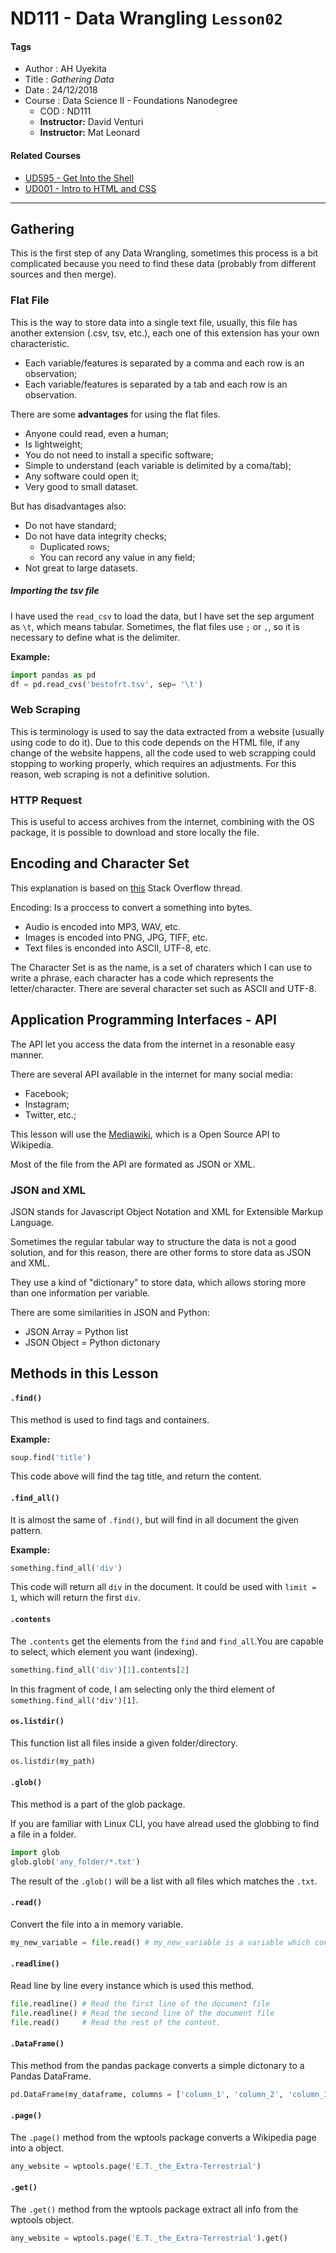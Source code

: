 # ND111 - Data Wrangling `Lesson02`

#### Tags
* Author : AH Uyekita
* Title  :  _Gathering Data_
* Date   : 24/12/2018
* Course : Data Science II - Foundations Nanodegree
    * COD    : ND111
    * **Instructor:** David Venturi
    * **Instructor:** Mat Leonard


#### Related Courses

* [UD595 - Get Into the Shell][rel_1]
* [UD001 - Intro to HTML and CSS][rel_2]

[rel_1]: https://classroom.udacity.com/courses/ud595
[rel_2]: https://classroom.udacity.com/courses/ud001

********************************************************************************

## Gathering

This is the first step of any Data Wrangling, sometimes this process is a bit complicated because you need to find these data (probably from different sources and then merge).

### Flat File

This is the way to store data into a single text file, usually, this file has another extension (.csv, tsv, etc.), each one of this extension has your own characteristic.

* Each variable/features is separated by a comma and each row is an observation;
* Each variable/features is separated by a tab and each row is an observation.

There are some **advantages** for using the flat files.

* Anyone could read, even a human;
* Is lightweight;
* You do not need to install a specific software;
* Simple to understand (each variable is delimited by a coma/tab);
* Any software could open it;
* Very good to small dataset.

But has disadvantages also:

* Do not have standard;
* Do not have data integrity checks;
    * Duplicated rows;
    * You can record any value in any field;
* Not great to large datasets.

##### Importing the tsv file

I have used the `read_csv` to load the data, but I have set the sep argument as `\t`, which means tabular. Sometimes, the flat files use `;` or `,`, so it is necessary to define what is the delimiter.

**Example:**
```py
import pandas as pd
df = pd.read_cvs('bestofrt.tsv', sep= '\t')
```

### Web Scraping

This is terminology is used to say the data extracted from a website (usually using code to do it). Due to this code depends on the HTML file, if any change of the website happens, all the code used to web scrapping could stopping to working properly, which requires an adjustments. For this reason, web scraping is not a definitive solution.

### HTTP Request

This is useful to access archives from the internet, combining with the OS package, it is possible to download and store locally the file.


## Encoding and Character Set

This explanation is based on [this][url_1] Stack Overflow thread.

Encoding: Is a proccess to convert a something into bytes.

* Audio is encoded into MP3, WAV, etc.
* Images is encoded into PNG, JPG, TIFF, etc.
* Text files is enconded into ASCII, UTF-8, etc.

The Character Set is as the name, is a set of charaters which I can use to write a phrase, each character has a code which represents the letter/character. There are several character set such as ASCII and UTF-8.

[url_1]: https://stackoverflow.com/questions/6224052/what-is-the-difference-between-a-string-and-a-byte-string

## Application Programming Interfaces - API

The API let you access the data from the internet in a resonable easy manner.

There are several API available in the internet for many social media:

* Facebook;
* Instagram;
* Twitter, etc.;

This lesson will use the [Mediawiki][url_2], which is a Open Source API to Wikipedia.

[url_2]: https://www.mediawiki.org/wiki/MediaWiki

Most of the file from the API are formated as JSON or XML.

### JSON and XML

JSON stands for Javascript Object Notation and XML for Extensible Markup Language.

Sometimes the regular tabular way to structure the data is not a good solution, and for this reason, there are other forms to store data as JSON and XML.

They use a kind of "dictionary" to store data, which allows storing more than one information per variable.

There are some similarities in JSON and Python:

* JSON Array = Python list
* JSON Object = Python dictonary



## Methods in this Lesson

#### `.find()`

This method is used to find tags and containers.

**Example:**
```py
soup.find('title')
```
This code above will find the tag title, and return the content.

#### `.find_all()`

It is almost the same of `.find()`, but will find in all document the given pattern.

**Example:**
```py
something.find_all('div')
```
This code will return all `div` in the document. It could be used with `limit = 1`, which will return the first `div`.

#### `.contents`
The `.contents` get the elements from the `find` and `find_all`.You are capable to select, which element you want (indexing).

```py
something.find_all('div')[1].contents[2]
```
In this fragment of code, I am selecting only the third element of `something.find_all('div')[1]`.

#### `os.listdir()`

This function list all files inside a given folder/directory.

```py
os.listdir(my_path)
```
#### `.glob()`

This method is a part of the glob package.

If you are familiar with Linux CLI, you have alread used the globbing to find a file in a folder.

```py
import glob
glob.glob('any_folder/*.txt')
```
The result of the `.glob()` will be a list with all files which matches the `.txt`.


#### `.read()`

Convert the file into a in memory variable.

```py
my_new_variable = file.read() # my_new_variable is a variable which contains the file.
```

#### `.readline()`

Read line by line every instance which is used this method.

```py
file.readline() # Read the first line of the document file
file.readline() # Read the second line of the document file
file.read()     # Read the rest of the content.
```

#### `.DataFrame()`

This method from the pandas package converts a simple dictonary to a Pandas DataFrame.

```py
pd.DataFrame(my_dataframe, columns = ['column_1', 'column_2', 'column_3'])
```

#### `.page()`

The `.page()` method from the wptools package converts a Wikipedia page into a object.

```py
any_website = wptools.page('E.T._the_Extra-Terrestrial')
```

#### `.get()`

The `.get()` method from the wptools package extract all info from the wptools object.

```py
any_website = wptools.page('E.T._the_Extra-Terrestrial').get()
```
